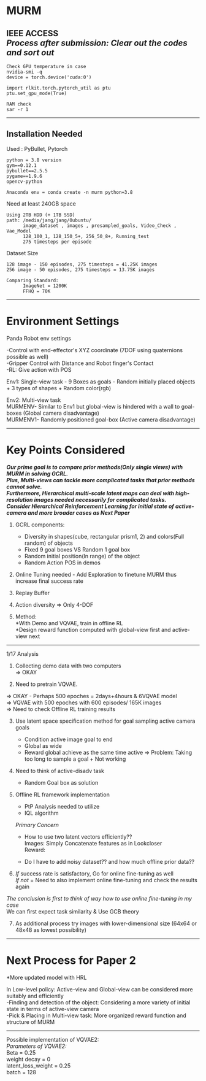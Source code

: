 # MURM
IEEE ACCESS  
*Process after submission: Clear out the codes and sort out*
--------------------------

```
Check GPU temperature in case  
nvidia-smi -q 
device = torch.device('cuda:0') 

import rlkit.torch.pytorch_util as ptu  
ptu.set_gpu_mode(True)  

RAM check  
sar -r 1
```
--------------------------

## Installation Needed

Used : PyBullet, Pytorch

```
python = 3.8 version
gym==0.12.1
pybullet==2.5.5
pygame==1.9.6
opencv-python

Anaconda env = conda create -n murm python=3.8
```   
Need at least 240GB space

```
Using 2TB HDD (+ 1TB SSD)
path: /media/jang/jang/0ubuntu/ 
      image_dataset , images , presampled_goals, Video_Check , Vae_Model  
      128_100_1, 128_150_5+, 256_50_8+, Running_test  
      275 timesteps per episode 
```

Dataset Size
```
128 image - 150 episodes, 275 timesteps = 41.25K images  
256 image - 50 episodes, 275 timesteps = 13.75K images 

Comparing Standard:
      ImageNet = 1200K
      FFHQ = 70K
```

--------------------------
# Environment Settings

Panda Robot env settings  
  
-Control with end-effector's XYZ coordinate (7DOF using quaternions possible as well)   
-Gripper Control with Distance and Robot finger's Contact  
-RL: Give action with POS  

  
Env1: Single-view task 
      - 9 Boxes as goals 
      - Random initially placed objects + 3 types of shapes + Random color(rgb)  
    
Env2: Multi-view task  
      MURMENV- Similar to Env1 but global-view is hindered with a wall to goal-boxes (Global camera disadvantage)   
      MURMENV1- Randomly positioned goal-box (Active camera disadvantage)   

--------------------------
# Key Points Considered  

***Our prime goal is to compare prior methods(Only single views) with MURM in solving GCRL.***  
***Plus, Multi-views can tackle more complicated tasks that prior methods cannot solve.***  
***Furthermore, Hierarchical multi-scale latent maps can deal with high-resolution images needed necessarily for complicated tasks.***  
***Consider Hierarchical Reinforcement Learning for initial state of active-camera and more broader cases as Next Paper***  

1. GCRL components:  
   * Diversity in shapes(cube, rectangular prism1, 2) and colors(Full random) of objects  
   * Fixed 9 goal boxes VS Random 1 goal box   
   * Random initial position(In range) of the object
   * Random Action POS in demos

2. Online Tuning needed - Add Exploration to finetune MURM thus increase final success rate   
  
3. Replay Buffer

4. Action diversity => Only 4-DOF 

5. Method:  
    *With Demo and VQVAE, train in offline RL   
    *Design reward function computed with global-view first and active-view next  
      
      
-------------------------- 

1/17 Analysis  

1. Collecting demo data with two computers    
=> OKAY 

2. Need to pretrain VQVAE. 

=> OKAY - Perhaps 500 epoches = 2days+4hours & 6VQVAE model    
=> VQVAE with 500 epoches with 600 episodes/ 165K images   
=> Need to check Offline RL training results

3. Use latent space specification method for goal sampling active camera goals  
      - Condition active image goal to end  
      - Global as wide  
      - Reward global achieve as the same time active 
      => Problem: Taking too long to sample a goal + Not working
      
4. Need to think of active-disadv task 
    - Random Goal box as solution

5. Offline RL framework implementation   
    - PtP Analysis needed to utilize   
    - IQL algorithm
    
    *Primary Concern*  
    - How to use two latent vectors efficiently??    
           Images: Simply Concatenate features as in Lookcloser   
           Reward:  
             
    - Do I have to add noisy dataset?? and how much offline prior data??  
       
        
6. *If* success rate is satisfactory, Go for online fine-tuning as well     
   *If not* = Need to also implement online fine-tuning and check the results again   
            
*The conclusion is first to think of way how to use online fine-tuning in my case*   
 We can first expect task similarity & Use GCB theory      
    
7. As additional process try images with lower-dimensional size (64x64 or 48x48 as lowest possibility)  
  
  
--------------------------

# Next Process for Paper 2  

*More updated model with HRL  
  
In Low-level policy: Active-view and Global-view can be considered more suitably and efficiently      
-Finding and detection of the object: Considering a more variety of initial state in terms of active-view camera    
-Pick & Placing in Multi-view task: More organized reward function and structure of MURM  

--------------------------
Possible implementation of VQVAE2:  
      *Parameters of VQVAE2:*  
      Beta = 0.25  
      weight decay = 0  
      latent_loss_weight = 0.25  
      batch = 128  
